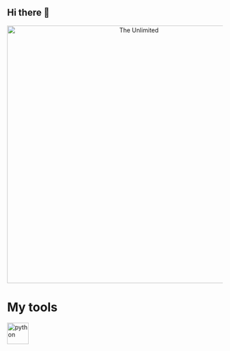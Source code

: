 ## Hi there 👋

<div id="header" align="center">
  <img src = "https://i.giphy.com/media/v1.Y2lkPTc5MGI3NjExMWltcHA5cXlhcGZ5OHJxdGtqOTBtNWc2OHN6cGswbTIyNjllNXVyMSZlcD12MV9pbnRlcm5hbF9naWZfYnlfaWQmY3Q9Zw/2IudUHdI075HL02Pkk/giphy.gif" alt="The Unlimited" width="600"/>
</div>

# My tools
<img width="50" height="50" src="https://img.icons8.com/color/50/python.png" alt="python"/>
